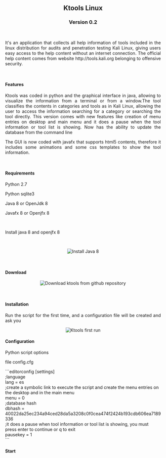 <h2 align="center">Ktools Linux</h2>
<h3 align="center">Version 0.2</h3><br>
<p align="justify">It's an application that collects all help information of tools included in the linux distribution for audits and penetration testing Kali Linux, giving users easy access to the help content without an internet connection. The official help content comes from website http://tools.kali.org belonging to offensive security.</p>
<br>
<h4 align="left">Features</h4>
<p align="justify">Ktools was coded in python and the graphical interface in java, allowing to visualize the information from a terminal or from a window.The tool classifies the contents in categories and tools as in Kali Linux, allowing the user to access the information searching for a category or searching the tool directly. This version comes with new features like creation of menu entries on desktop and main menu and it does a pause when the tool information or tool list is showing. Now has the ability to update the database from the command line </p>
<p align="justify">The GUI is now coded with javafx that supports html5 contents, therefore it includes some animations and some css templates to show the tool information.</p>
<br>
<h4 align="left">Requirements</h4>
<p align="justify">Python 2.7</p>
<p align="justify">Python sqlite3</p>
<p align="justify">Java 8 or OpenJdk 8</p>
<p align="justify">Javafx 8 or Openjfx 8</p>
<br>
<p>Install java 8 and openjfx 8</p>
<br>
<p align="center"><img title="Install Java 8" src="https://4.bp.blogspot.com/-uDinyAevxBQ/WszpuFKm-oI/AAAAAAAAAV8/xxHSUyYF8oAOV3LiSbal7T0Y_8rjxKcaQCLcBGAs/s1600/install%2B1.png"></p>
<br>
<h4 align="left">Download</h4>
<p align="center"><img title="Download ktools from github repository" src="https://2.bp.blogspot.com/-k7vaLfJ3QtA/WszqujbYX4I/AAAAAAAAAWE/B71VmnFzsMUYKoFVaP73iDfcUDWLqV6_gCLcBGAs/s1600/install%2B2.png"></p>
<br>
<h4 align="left">Installation</h4>
<p align="justify">Run the script for the first time, and a configuration file will be created and ask you</p>
<p align="center"><img title="Ktools first run" src="https://1.bp.blogspot.com/-HroC4mbZyEI/WszsuSwyYFI/AAAAAAAAAWQ/NXw96nfGQsQOyqbkz7nSZXh0VE3cnEubQCLcBGAs/s1600/install%2B3.png">
</p>
<h4 align="left">Configuration</h4>
<p align="justify">Python script options</p>
<p align="justify">file config.cfg</p>
```editorconfig
[settings]<br>
;language<br>
lang = es<br>
;create a symbolic link to execute the script and create the menu entries on the desktop and in the main menu<br>
menu = 0<br>
;database hash<br>
dbhash = 40022da25ec234a94ced28da5a3208c0f0cea474f2424b193cdb606ea7189336<br>
;it does a pause when tool information or tool list is showing, you must press enter to continue or q to exit<br>
pausekey = 1<br>
```
<br>
<h4 align="left">Start</h4>
<p align="justify"></p>
